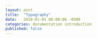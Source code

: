 ```yaml
---
layout: post
title:  "Typography"
date:   2018-01-01 00:00:00 -0500
categories: documentation introduction
published: false
---
```


